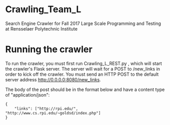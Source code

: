# Crawling_Team_L
Search Engine Crawler for Fall 2017 Large Scale Programming and Testing at Rensselaer Polytechnic Institute

# Running the crawler
To run the crawler, you must first run Crawling_L_REST.py , which will start the crawler's Flask server. The server will wait for a POST to /new_links in order to kick off the crawler. You must send an HTTP POST to the default server address http://0.0.0.0:8080/new_links.

The body of the post should be in the format below and have a content type of "application/json":
```
{
	"links": ["http://rpi.edu/", "http://www.cs.rpi.edu/~goldsd/index.php"]
}
```
